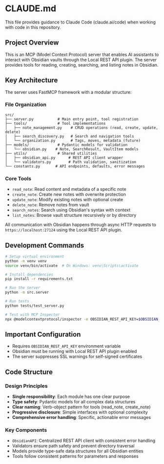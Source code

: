 # CLAUDE.md

This file provides guidance to Claude Code (claude.ai/code) when working with code in this repository.

## Project Overview

This is an MCP (Model Context Protocol) server that enables AI assistants to interact with Obsidian vaults through the Local REST API plugin. The server provides tools for reading, creating, searching, and listing notes in Obsidian.

## Key Architecture

The server uses FastMCP framework with a modular structure:

### File Organization
```
src/
├── server.py           # Main entry point, tool registration
├── tools/              # Tool implementations
│   ├── note_management.py    # CRUD operations (read, create, update, delete)
│   ├── search_discovery.py   # Search and navigation tools
│   └── organization.py       # Tags, moves, metadata (future)
├── models/             # Pydantic models for validation
│   └── obsidian.py    # Note, SearchResult, VaultItem models
├── utils/              # Shared utilities
│   ├── obsidian_api.py      # REST API client wrapper
│   └── validators.py        # Path validation, sanitization
└── constants.py       # API endpoints, defaults, error messages
```

### Core Tools
- `read_note`: Read content and metadata of a specific note
- `create_note`: Create new notes with overwrite protection
- `update_note`: Modify existing notes with optional create
- `delete_note`: Remove notes from vault
- `search_notes`: Search using Obsidian's syntax with context
- `list_notes`: Browse vault structure recursively or by directory

All communication with Obsidian happens through async HTTP requests to `https://localhost:27124` using the Local REST API plugin.

## Development Commands

```bash
# Setup virtual environment
python -m venv venv
source venv/bin/activate  # On Windows: venv\Scripts\activate

# Install dependencies
pip install -r requirements.txt

# Run the server
python -m src.server

# Run tests
python tests/test_server.py

# Test with MCP Inspector
npx @modelcontextprotocol/inspector -e OBSIDIAN_REST_API_KEY=$OBSIDIAN_REST_API_KEY python -m src.server
```

## Important Configuration

- Requires `OBSIDIAN_REST_API_KEY` environment variable
- Obsidian must be running with Local REST API plugin enabled
- The server suppresses SSL warnings for self-signed certificates

## Code Structure

### Design Principles
- **Single responsibility**: Each module has one clear purpose
- **Type safety**: Pydantic models for all complex data structures
- **Clear naming**: Verb-object pattern for tools (read_note, create_note)
- **Progressive disclosure**: Simple interfaces with optional complexity
- **Comprehensive error handling**: Specific, actionable error messages

### Key Components
- `ObsidianAPI`: Centralized REST API client with consistent error handling
- Validators ensure path safety and prevent directory traversal
- Models provide type-safe data structures for all Obsidian entities
- Tools follow consistent patterns for parameters and responses